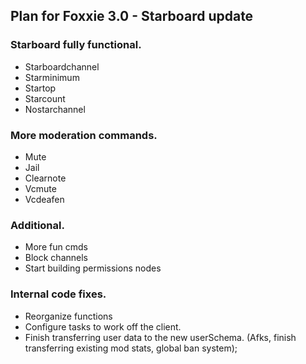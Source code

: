 ## Plan for Foxxie 3.0  -  Starboard update

### Starboard fully functional.
* Starboardchannel
* Starminimum
* Startop
* Starcount
* Nostarchannel

### More moderation commands.
* Mute
* Jail
* Clearnote
* Vcmute
* Vcdeafen

### Additional.
* More fun cmds
* Block channels
* Start building permissions nodes

### Internal code fixes.
* Reorganize functions
* Configure tasks to work off the client.
* Finish transferring user data to the new userSchema. (Afks, finish transferring existing mod stats, global ban system);